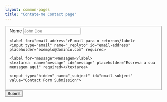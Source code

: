 ```yaml
---
layout: common-pages
title: "Contate-me Contact page"
---
```


<form id="fs-frm" name="simple-contact-form" accept-charset="utf-8" action="https://formspree.io/f/{form_id}" method="post">

  <fieldset id="fs-frm-inputs" action="https://formspree.io/f/xknenybo">
    <label for="full-name">Nome</label>
    <input type="text" name="name" id="full-name" placeholder="John Doe" required>

    <label for="email-address">E-mail para o retorno</label>
    <input type="email" name="_replyto" id="email-address" placeholder="exemplo@dominio.com" required>

    <label for="message">Mensagem</label>
    <textarea  name="message" id="message" placeholder="Escreva a sua mensagem aqui" required></textarea>

    <input type="hidden" name="_subject" id="email-subject" value="Contact Form Submission">
  </fieldset>

  <input type="submit" value="Submit">
</form>
